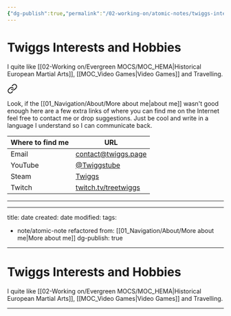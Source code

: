 ```yaml
---
{"dg-publish":true,"permalink":"/02-working-on/atomic-notes/twiggs-interests-and-hobbies/","tags":["type/atomic-note"],"noteIcon":"","updated":"2023-12-23T16:54:18.904+01:00"}
---
```



# Twiggs Interests and Hobbies

I quite like [[02-Working on/Evergreen MOCS/MOC_HEMA\|Historical European Martial Arts]],  [[MOC_Video Games\|Video Games]] and Travelling.




<div class="transclusion internal-embed is-loaded"><a class="markdown-embed-link" href="/01-navigation/about/links-to-find-me-around-the-net/" aria-label="Open link"><svg xmlns="http://www.w3.org/2000/svg" width="24" height="24" viewBox="0 0 24 24" fill="none" stroke="currentColor" stroke-width="2" stroke-linecap="round" stroke-linejoin="round" class="svg-icon lucide-link"><path d="M10 13a5 5 0 0 0 7.54.54l3-3a5 5 0 0 0-7.07-7.07l-1.72 1.71"></path><path d="M14 11a5 5 0 0 0-7.54-.54l-3 3a5 5 0 0 0 7.07 7.07l1.71-1.71"></path></svg></a><div class="markdown-embed">




Look, if the [[01_Navigation/About/More about me\|about me]] wasn't good enough here are a few extra links of where you can find me on the Internet feel free to contact me or drop suggestions. Just be cool and write in a language I understand so I can communicate back.


| Where to find me | URL                               |
|--------------|-----------------------------------|
| Email        | contact@twiggs.page               |
| YouTube      | [@Twiggstube](https://www.youtube.com/@Twiggstube)   |
| Steam        | [Twiggs](https://steamcommunity.com/id/treetwiggs/)  |
| Twitch       | [twitch.tv/treetwiggs](https://www.twitch.tv/treetwiggs) |


</div></div>


[^1]: [Essays · Gwern.net](https://gwern.net)

--- 
 




---
title:
date created:
date modified:
tags:
  - note/atomic-note
refactored from: [[01_Navigation/About/More about me\|More about me]]
dg-publish: true
---

# Twiggs Interests and Hobbies

I quite like [[02-Working on/Evergreen MOCS/MOC_HEMA\|Historical European Martial Arts]],  [[MOC_Video Games\|Video Games]] and Travelling.

--- 
 
